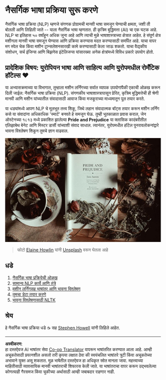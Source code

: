 <!--
CO_OP_TRANSLATOR_METADATA:
{
  "original_hash": "1eb379dc2d0c9940b320732d16083778",
  "translation_date": "2025-08-29T18:18:27+00:00",
  "source_file": "6-NLP/README.md",
  "language_code": "mr"
}
-->
# नैसर्गिक भाषा प्रक्रिया सुरू करणे

नैसर्गिक भाषा प्रक्रिया (NLP) म्हणजे संगणक प्रोग्रामची मानवी भाषा समजून घेण्याची क्षमता, जशी ती बोलली आणि लिहिली जाते -- याला नैसर्गिक भाषा म्हणतात. ही कृत्रिम बुद्धिमत्ता (AI) चा एक घटक आहे. NLP चा इतिहास ५० वर्षांहून अधिक जुना आहे आणि त्याची मुळे भाषाशास्त्राच्या क्षेत्रात आहेत. हे संपूर्ण क्षेत्र मशीनला मानवी भाषा समजून घेण्यास आणि प्रक्रिया करण्यास मदत करण्यासाठी समर्पित आहे. याचा वापर मग स्पेल चेक किंवा मशीन ट्रान्सलेशनसारखी कामे करण्यासाठी केला जाऊ शकतो. याचा वैद्यकीय संशोधन, सर्च इंजिन्स आणि बिझनेस इंटेलिजन्स यांसारख्या अनेक क्षेत्रांमध्ये विविध प्रकारे उपयोग होतो.

## प्रादेशिक विषय: युरोपियन भाषा आणि साहित्य आणि युरोपमधील रोमँटिक हॉटेल्स ❤️

या अभ्यासक्रमाच्या या विभागात, तुम्हाला मशीन लर्निंगच्या सर्वात व्यापक उपयोगांपैकी एकाची ओळख करून दिली जाईल: नैसर्गिक भाषा प्रक्रिया (NLP). संगणकीय भाषाशास्त्रापासून प्रेरित, कृत्रिम बुद्धिमत्तेची ही श्रेणी मानवी आणि मशीन यांच्यातील संवादासाठी आवाज किंवा मजकूराच्या माध्यमातून पूल तयार करते.

या धड्यांमध्ये आपण NLP चे मूलभूत तत्त्व शिकू, जिथे लहान संवादात्मक बॉट्स तयार करून मशीन लर्निंग कसे या संवादांना अधिकाधिक 'स्मार्ट' बनवते हे समजून घेऊ. तुम्ही भूतकाळात प्रवास कराल, जेन ऑस्टेनच्या १८१३ मध्ये प्रकाशित झालेल्या **Pride and Prejudice** या क्लासिक कादंबरीतील एलिझाबेथ बेनेट आणि मिस्टर डार्सी यांच्याशी संवाद साधाल. त्यानंतर, युरोपमधील हॉटेल पुनरावलोकनांद्वारे भावना विश्लेषण शिकून तुमचे ज्ञान वाढवाल.

![Pride and Prejudice पुस्तक आणि चहा](../../../translated_images/p&p.279f1c49ecd889419e4ce6206525e9aa30d32a976955cd24daa636c361c6391f.mr.jpg)
> फोटो <a href="https://unsplash.com/@elaineh?utm_source=unsplash&utm_medium=referral&utm_content=creditCopyText">Elaine Howlin</a> यांनी <a href="https://unsplash.com/s/photos/pride-and-prejudice?utm_source=unsplash&utm_medium=referral&utm_content=creditCopyText">Unsplash</a> वरून घेतला आहे
  
## धडे

1. [नैसर्गिक भाषा प्रक्रियेची ओळख](1-Introduction-to-NLP/README.md)
2. [सामान्य NLP कार्ये आणि तंत्रे](2-Tasks/README.md)
3. [मशीन लर्निंगसह भाषांतर आणि भावना विश्लेषण](3-Translation-Sentiment/README.md)
4. [तुमचा डेटा तयार करणे](4-Hotel-Reviews-1/README.md)
5. [भावना विश्लेषणासाठी NLTK](5-Hotel-Reviews-2/README.md)

## श्रेय 

हे नैसर्गिक भाषा प्रक्रिया धडे ☕ सह [Stephen Howell](https://twitter.com/Howell_MSFT) यांनी लिहिले आहेत.

---

**अस्वीकरण**:  
हा दस्तऐवज AI भाषांतर सेवा [Co-op Translator](https://github.com/Azure/co-op-translator) वापरून भाषांतरित करण्यात आला आहे. आम्ही अचूकतेसाठी प्रयत्नशील असलो तरी कृपया लक्षात ठेवा की स्वयंचलित भाषांतरे त्रुटी किंवा अचूकतेच्या अभावाने युक्त असू शकतात. मूळ भाषेतील दस्तऐवज हा अधिकृत स्रोत मानला जावा. महत्त्वाच्या माहितीसाठी व्यावसायिक मानवी भाषांतराची शिफारस केली जाते. या भाषांतराचा वापर करून उद्भवलेल्या कोणत्याही गैरसमज किंवा चुकीच्या अर्थासाठी आम्ही जबाबदार राहणार नाही.